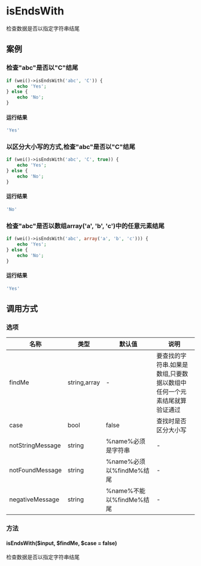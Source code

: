 isEndsWith
==========

检查数据是否以指定字符串结尾

案例
----

### 检查"abc"是否以"C"结尾
```php
if (wei()->isEndsWith('abc', 'C')) {
    echo 'Yes';
} else {
    echo 'No';
}
```

#### 运行结果
```php
'Yes'
```

### 以区分大小写的方式,检查"abc"是否以"C"结尾
```php
if (wei()->isEndsWith('abc', 'C', true)) {
    echo 'Yes';
} else {
    echo 'No';
}
```

#### 运行结果
```php
'No'
```

### 检查"abc"是否以数组array('a', 'b', 'c')中的任意元素结尾
```php
if (wei()->isEndsWith('abc', array('a', 'b', 'c'))) {
    echo 'Yes';
} else {
    echo 'No';
}
```

#### 运行结果
```php
'Yes'
```

调用方式
--------

### 选项

| 名称                | 类型         | 默认值                   | 说明                                                                   |
|---------------------|--------------|--------------------------|------------------------------------------------------------------------|
| findMe              | string,array | -                        | 要查找的字符串.如果是数组,只要数据以数组中任何一个元素结尾就算验证通过 |
| case                | bool         | false                    | 查找时是否区分大小写                                                   |
| notStringMessage    | string       | %name%必须是字符串       | -                                                                      |
| notFoundMessage     | string       | %name%必须以%findMe%结尾 | -                                                                      |
| negativeMessage     | string       | %name%不能以%findMe%结尾 | -                                                                      |

### 方法

#### isEndsWith($input, $findMe, $case = false)
检查数据是否以指定字符串结尾
